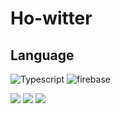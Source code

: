 # Ho-witter

## Language

<p>
<img alt="Typescript" src ="https://img.shields.io/badge/Typescript-3178C6.svg?&style=flat-square&logo=Typescript&logoColor=white"/> 
<img alt="firebase" src ="https://img.shields.io/badge/Firebase-FFCA28.svg?&style=flat-square&logo=firebase&logoColor=black"/>
</p>


<p>
<img src="https://img.shields.io/badge/React-61dafb.svg?&style=flat-square&logo=react&logoColor=black" />
 <img src="https://img.shields.io/badge/Styled components-DB7093.svg?&style=flat-square&logo=styled-components&logoColor=white" />
<img src="https://img.shields.io/badge/React Router-ca4245.svg?&style=flat-square&logo=React-Router&logoColor=white" />
 </p>

